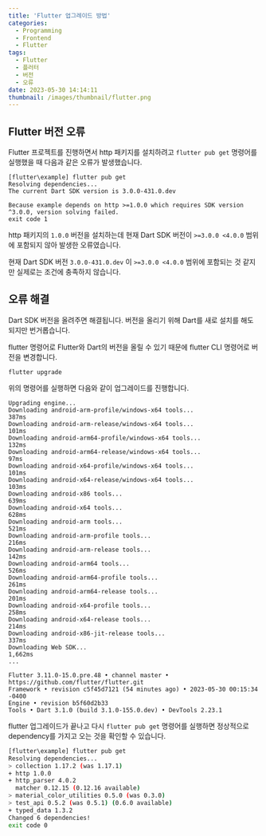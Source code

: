 ```yaml
---
title: 'Flutter 업그레이드 방법'
categories:
  - Programming
  - Frontend
  - Flutter
tags:
  - Flutter
  - 플러터
  - 버전
  - 오류
date: 2023-05-30 14:14:11
thumbnail: /images/thumbnail/flutter.png
---
```


## Flutter 버전 오류

Flutter 프로젝트를 진행하면서 http 패키지를 설치하려고 `flutter pub get` 명령어를 실행했을 때 다음과 같은 오류가 발생했습니다.

```shell
[flutter\example] flutter pub get
Resolving dependencies...
The current Dart SDK version is 3.0.0-431.0.dev

Because example depends on http >=1.0.0 which requires SDK version ^3.0.0, version solving failed.
exit code 1
```

http 패키지의 `1.0.0` 버전을 설치하는데 현재 Dart SDK 버전이 `>=3.0.0 <4.0.0` 범위에 포함되지 않아 발생한 오류였습니다.

현재 Dart SDK 버전 `3.0.0-431.0.dev` 이 `>=3.0.0 <4.0.0` 범위에 포함되는 것 같지만 실제로는 조건에 충족하지 않습니다.

## 오류 해결

Dart SDK 버전을 올려주면 해결됩니다. 버전을 올리기 위해 Dart를 새로 설치를 해도 되지만 번거롭습니다.

flutter 명령어로 Flutter와 Dart의 버전을 올릴 수 있기 때문에 flutter CLI 명령어로 버전을 변경합니다.

```properties
flutter upgrade
```

위의 명령어를 실행하면 다음와 같이 업그레이드를 진행합니다.

```properties
Upgrading engine...
Downloading android-arm-profile/windows-x64 tools...               387ms
Downloading android-arm-release/windows-x64 tools...               101ms
Downloading android-arm64-profile/windows-x64 tools...             132ms
Downloading android-arm64-release/windows-x64 tools...              97ms
Downloading android-x64-profile/windows-x64 tools...               101ms
Downloading android-x64-release/windows-x64 tools...               103ms
Downloading android-x86 tools...                                   639ms
Downloading android-x64 tools...                                   628ms
Downloading android-arm tools...                                   521ms
Downloading android-arm-profile tools...                           216ms
Downloading android-arm-release tools...                           142ms
Downloading android-arm64 tools...                                 526ms
Downloading android-arm64-profile tools...                         261ms
Downloading android-arm64-release tools...                         201ms
Downloading android-x64-profile tools...                           258ms
Downloading android-x64-release tools...                           214ms
Downloading android-x86-jit-release tools...                       337ms
Downloading Web SDK...                                           1,662ms
...

Flutter 3.11.0-15.0.pre.48 • channel master • https://github.com/flutter/flutter.git
Framework • revision c5f45d7121 (54 minutes ago) • 2023-05-30 00:15:34 -0400
Engine • revision b5f60d2b33
Tools • Dart 3.1.0 (build 3.1.0-155.0.dev) • DevTools 2.23.1
```

flutter 업그레이드가 끝나고 다시 `flutter pub get` 명령어를 실행하면 정상적으로 dependency를 가지고 오는 것을 확인할 수 있습니다.

```sh
[flutter\example] flutter pub get
Resolving dependencies...
> collection 1.17.2 (was 1.17.1)
+ http 1.0.0
+ http_parser 4.0.2
  matcher 0.12.15 (0.12.16 available)
> material_color_utilities 0.5.0 (was 0.3.0)
> test_api 0.5.2 (was 0.5.1) (0.6.0 available)
+ typed_data 1.3.2
Changed 6 dependencies!
exit code 0
```
